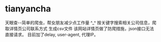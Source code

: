 # tianyancha
天眼查--简单的爬虫，帮女朋友减少点工作量 ^_^
按关键字搜索相关公司信息，爬取详情页公司联系方式
生成csv文件
该网站详情页做了防爬措施，json接口无法直接请求。
目前加了delay, user-agent, 代理IP。
